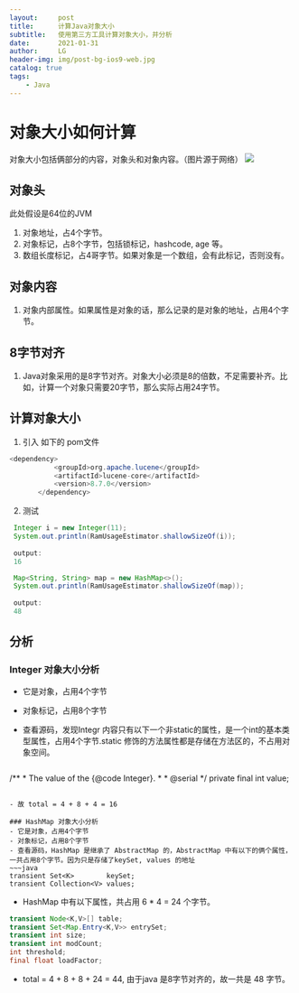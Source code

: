 ```yaml
---
layout:     post
title:      计算Java对象大小
subtitle:   使用第三方工具计算对象大小，并分析
date:       2021-01-31
author:     LG
header-img: img/post-bg-ios9-web.jpg
catalog: true
tags:
    - Java
---
```

# 对象大小如何计算
对象大小包括俩部分的内容，对象头和对象内容。（图片源于网络）
![](https://tva1.sinaimg.cn/large/008eGmZEgy1gn70ffadxhj30u00uc7d1.jpg)
## 对象头
此处假设是64位的JVM

1. 对象地址，占4个字节。
2. 对象标记，占8个字节，包括锁标记，hashcode, age 等。
3. 数组长度标记，占4哥字节。如果对象是一个数组，会有此标记，否则没有。

## 对象内容
1. 对象内部属性。如果属性是对象的话，那么记录的是对象的地址，占用4个字节。

## 8字节对齐
1.  Java对象采用的是8字节对齐。对象大小必须是8的倍数，不足需要补齐。比如，计算一个对象只需要20字节，那么实际占用24字节。

## 计算对象大小
1. 引入 如下的 pom文件

 ~~~java
 <dependency>
            <groupId>org.apache.lucene</groupId>
            <artifactId>lucene-core</artifactId>
            <version>8.7.0</version>
        </dependency>
~~~
2. 测试

~~~java
 Integer i = new Integer(11);
 System.out.println(RamUsageEstimator.shallowSizeOf(i));
 
 output:
 16
~~~

~~~java
 Map<String, String> map = new HashMap<>();
 System.out.println(RamUsageEstimator.shallowSizeOf(map));
 
 output:
 48
~~~

## 分析
### Integer 对象大小分析
- 它是对象，占用4个字节
- 对象标记，占用8个字节
- 查看源码，发现Integr 内容只有以下一个非static的属性，是一个int的基本类型属性，占用4个字节.static 修饰的方法属性都是存储在方法区的，不占用对象空间。


  ~~~java
/**
     * The value of the {@code Integer}.
     *
     * @serial
     */
    private final int value;
 ~~~

- 故 total = 4 + 8 + 4 = 16

### HashMap 对象大小分析
- 它是对象，占用4个字节
- 对象标记，占用8个字节
- 查看源码，HashMap 是继承了 AbstractMap 的，AbstractMap 中有以下的俩个属性，一共占用8个字节。因为只是存储了keySet, values 的地址
 ~~~java
transient Set<K>        keySet;
transient Collection<V> values;
 ~~~

- HashMap 中有以下属性，共占用 6 * 4 = 24 个字节。

~~~java
transient Node<K,V>[] table;
transient Set<Map.Entry<K,V>> entrySet;
transient int size;
transient int modCount;
int threshold;
final float loadFactor;
 ~~~
 
- total = 4 + 8 + 8 + 24 = 44, 由于java 是8字节对齐的，故一共是 48 字节。